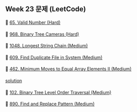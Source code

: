 ## Week 23 문제 (LeetCode)

####
👀 [65. Valid Number (Hard)](https://leetcode.com/problems/valid-number/)
####
####
👀 [968. Binary Tree Cameras (Hard)](https://leetcode.com/problems/binary-tree-cameras/)
####
####
👀 [1048. Longest String Chain (Medium)](https://leetcode.com/problems/longest-string-chain/)
####
####
👀 [609. Find Duplicate File in System (Medium)](https://leetcode.com/problems/find-duplicate-file-in-system/)
####
####
👀 [462. Minimum Moves to Equal Array Elements II (Medium)](https://leetcode.com/problems/minimum-moves-to-equal-array-elements-ii/)
####
[solution](https://github.com/DohyunYoun/study/blob/master/src/main/java/algorithm/array/LeetCode462.kt)
####
👀 [102. Binary Tree Level Order Traversal (Medium)](https://leetcode.com/problems/binary-tree-level-order-traversal/)
####
####
👀 [890. Find and Replace Pattern (Medium)](https://leetcode.com/problems/find-and-replace-pattern/)
####
